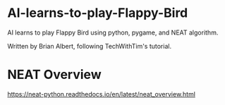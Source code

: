 # AI-learns-to-play-Flappy-Bird
AI learns to play Flappy Bird using python, pygame, and NEAT algorithm.


Written by Brian Albert, following TechWithTim's tutorial.


# NEAT Overview
https://neat-python.readthedocs.io/en/latest/neat_overview.html
